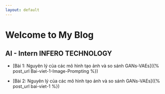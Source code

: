 ```yaml
---
layout: default
---
```


# Welcome to My Blog

## AI - Intern INFERO TECHNOLOGY

* [Bài 1: Nguyên lý của các mô hình tạo ảnh và so sánh GANs-VAEs]({% post_url Bai-viet-1-Image-Prompting %})

* [Bài 2: Nguyên lý của các mô hình tạo ảnh và so sánh GANs-VAEs]({% post_url bai-viet-1 %})

